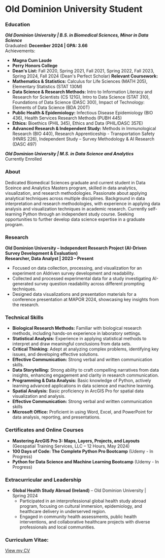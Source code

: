 # Old Dominion University Student

### Education
***Old Dominion University | B.S. in Biomedical Sciences, Minor in Data Science***  
Graduated: **December 2024 | GPA: 3.66**  
Achievements:  
- **Magna Cum Laude**
- **Perry Honors College**
- **Dean's List:** Fall 2020, Spring 2021, Fall 2021, Spring 2022, Fall 2023, Spring 2024, Fall 2024 (Dean's Perfect Scholar)
**Relevant Coursework:**
- **Mathematics & Statistics:** Calculus for Life Sciences (MATH 205), Elementary
Statistics (STAT 130M)
- **Data Science & Research Methods:** Intro to Information Literacy and Research for
Scientists (CS 121G), Intro to Data Science (STAT 310), Foundations of Data Science
(DASC 300), Impact of Technology: Elements of Data Science (BDA 200T)
 - **Public Health & Epidemiology:** Infectious Disease Epidemiology (BIO 436), Health
Services Research Methods (PUBH 445)
- **Ethics:** Bioethics (PHIL 345), Ethics and Data (PHIL/DASC 357E)
- **Advanced Research & Independent Study:** Methods in Immunological Research
(BIO 440), Research Apprenticeship - Transportation Safety (HNRS 226), Independent
Study – Survey Methodology & AI Research (DASC 497)

***Old Dominion University | M.S. in Data Science and Analytics***  
Currently Enrolled

### About
Dedicated Biomedical Sciences graduate and current student in Data Sceince and Analytics Masters program, skilled in data analytics, visualization, and research methodologies. Passionate about applying analytical techniques across multiple disciplines. Background in data interpretation and research methodologies, with experience in applying data analysis and visualization techniques in academic research. Currently self-learning Python through an independent study course. Seeking opportunities to further develop data science expertise in a graduate program.

### Research
**Old Dominion University – Independent Research Project (AI-Driven Survey Development & Evaluation)**  
**Researcher, Data Analyst | 2023 – Present**  
- Focused on data collection, processing, and visualization for an experiment on AIdriven survey development and readability.  
- Collected and processed experimental data for a study investigating AI-generated survey question readability across different prompting techniques.  
- Designed data visualizations and presentation materials for a conference presentation at MAPOR 2024, showcasing key insights from the research.

### Technical Skills
- **Biological Research Methods:** Familiar with biological research methods, including hands-on experience in laboratory settings.  
- **Statistical Analysis:** Experience in applying statistical methods to interpret and draw meaningful conclusions from data sets.  
- **Critical Thinking:** Adept at analyzing complex problems, identifying key issues, and developing effective solutions.  
- **Effective Communication:** Strong verbal and written communication skills.  
- **Data Storytelling:** Strong ability to craft compelling narratives from data insights, enhancing engagement and clarity in research communication.  
- **Programming & Data Analysis:** Basic knowledge of Python, actively learning advanced applications in data science and machine learning.  
- **Spatial Analysis:** Basic proficiency in ArcGIS Pro for spatial data visualization and analysis.  
- **Effective Communication:** Strong verbal and written communication skills  
- **Microsoft Office:** Proficient in using Word, Excel, and PowerPoint for data analysis, reporting, and presentations.  

### Certificates and Online Courses
- **Mastering ArcGIS Pro 3: Maps, Layers, Projects, and Layouts** (Geospatial Training Services, LLC – 12 Hours, May 2024)
- **100 Days of Code: The Complete Python Pro Bootcamp** (Udemy - In Progress)
- **Python for Data Science and Machine Learning Bootcamp** (Udemy - In Progress)

### Extracurricular and Leadership
 - **Global Health Study Abroad (Ireland)** – Old Dominion University | Spring 2024
   -  Participated in an interprofessional global health study abroad program, focusing on cultural immersion, epidemiology, and healthcare delivery in underserved region.
   -  Engaged in community health assessments, public health interventions, and collaborative healthcare projects with diverse professionals and local communities.

### Curriculum Vitae:
[View my CV](HTatum_CV.pdf)

